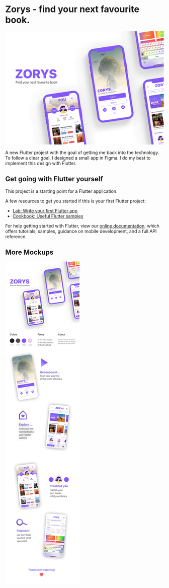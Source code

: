 
# Zorys - find your next favourite book.
![header with title and mockup](https://github.com/hey-nicolasklein/flutter_zorys/blob/master/mockup/zorys-mockup-header.png?raw=true)

A new Flutter project with the goal of getting me back into the technology.
To follow a clear goal, I designed a small app in Figma. 
I do my best to implement this design with Flutter.

## Get going with Flutter yourself

This project is a starting point for a Flutter application.

A few resources to get you started if this is your first Flutter project:

- [Lab: Write your first Flutter app](https://flutter.dev/docs/get-started/codelab)
- [Cookbook: Useful Flutter samples](https://flutter.dev/docs/cookbook)

For help getting started with Flutter, view our
[online documentation](https://flutter.dev/docs), which offers tutorials,
samples, guidance on mobile development, and a full API reference.


## More Mockups
![More mockup pictures](https://github.com/hey-nicolasklein/flutter_zorys/blob/master/mockup/zorys-mockup.png?raw=true)
